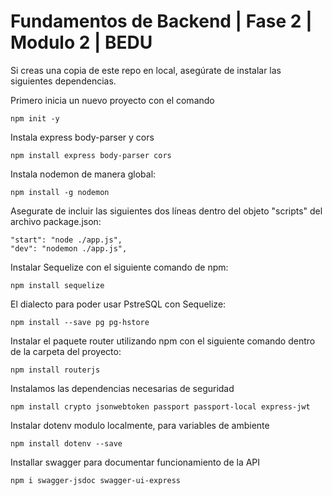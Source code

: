 # Fundamentos de Backend | Fase 2 | Modulo 2 | BEDU 

Si creas una copia de este repo en local, asegúrate de instalar las siguientes dependencias.

Primero inicia un nuevo proyecto con el comando
```
npm init -y
```

Instala express body-parser y cors
```
npm install express body-parser cors
```

Instala nodemon de manera global:
```
npm install -g nodemon
```

Asegurate de incluir las siguientes dos líneas dentro del objeto "scripts" del archivo package.json:
```
"start": "node ./app.js",
"dev": "nodemon ./app.js",
```

Instalar Sequelize con el siguiente comando de npm:
```
npm install sequelize
```

El dialecto para poder usar PstreSQL con Sequelize:
```
npm install --save pg pg-hstore
```

Instalar el paquete router utilizando npm con el siguiente comando dentro de la carpeta del proyecto:

```
npm install routerjs
```

Instalamos las dependencias necesarias de seguridad
```
npm install crypto jsonwebtoken passport passport-local express-jwt
```

Instalar dotenv modulo localmente, para variables de ambiente
```
npm install dotenv --save
```

Installar swagger para documentar funcionamiento de la API
```
npm i swagger-jsdoc swagger-ui-express
```
